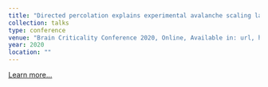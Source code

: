 ```yaml
---
title: "Directed percolation explains experimental avalanche scaling laws under subsampling"
collection: talks
type: conference
venue: "Brain Criticality Conference 2020, Online, Available in: url, https://bit.ly/2V2Gr0i"
year: 2020
location: ""
---
```


<a href="https://bit.ly/2V2Gr0i" target="_blank">Learn more...</a>